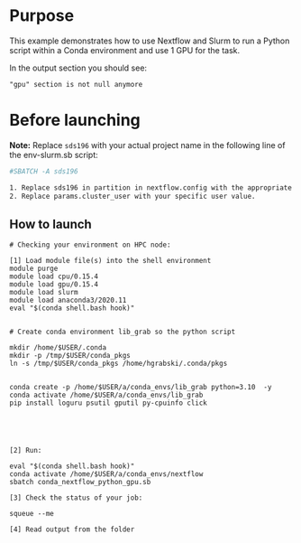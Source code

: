 # Purpose

This example demonstrates how to use Nextflow and Slurm to run a Python script within a Conda environment and use 1 GPU for the task.

In the output section you should see:

```
"gpu" section is not null anymore
```


# Before launching


**Note:** Replace `sds196` with your actual project name in the following line of the env-slurm.sb script:
```bash
#SBATCH -A sds196

1. Replace sds196 in partition in nextflow.config with the appropriate value for your  access configuration.
2. Replace params.cluster_user with your specific user value.

```

## How to launch 

```
# Checking your environment on HPC node:

[1] Load module file(s) into the shell environment
module purge
module load cpu/0.15.4
module load gpu/0.15.4
module load slurm
module load anaconda3/2020.11
eval "$(conda shell.bash hook)"


# Create conda environment lib_grab so the python script

mkdir /home/$USER/.conda
mkdir -p /tmp/$USER/conda_pkgs
ln -s /tmp/$USER/conda_pkgs /home/hgrabski/.conda/pkgs


conda create -p /home/$USER/a/conda_envs/lib_grab python=3.10  -y 
conda activate /home/$USER/a/conda_envs/lib_grab
pip install loguru psutil gputil py-cpuinfo click





[2] Run:

eval "$(conda shell.bash hook)"
conda activate /home/$USER/a/conda_envs/nextflow
sbatch conda_nextflow_python_gpu.sb

[3] Check the status of your job:

squeue --me

[4] Read output from the folder


```
